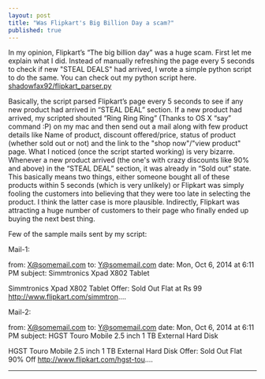 ```yaml
---
layout: post
title: "Was Flipkart's Big Billion Day a scam?"
published: true
---
```



In my opinion, Flipkart’s “The big billion day” was a huge scam.
First let me explain what I did. Instead of manually refreshing the page every 5 seconds to check if new "STEAL DEALS" had arrived, I wrote a simple python script to do the same. You can check out my python script here. [shadowfax92/flipkart_parser.py](https://github.com/shadowfax92/Flipkart-Big-Billion-Day-parser/blob/master/flipkart_parser.py)

Basically, the script parsed Flipkart’s page every 5 seconds to see if any new product had arrived in “STEAL DEAL” section. If a new product had arrived, my scripted shouted “Ring Ring Ring” (Thanks to OS X “say” command :P) on my mac and then send out a mail along with few product details like Name of product, discount offered/price, status of product (whether sold out or not) and the link to the "shop now"/"view product" page. What I noticed (once the script started working) is very bizarre. Whenever a new product arrived (the one's with crazy discounts like 90% and above) in the “STEAL DEAL” section, it was already in “Sold out” state. This basically means two things, either someone bought all of these products within 5 seconds (which is very unlikely) or Flipkart was simply fooling the customers into believing that they were too late in selecting the product. I think the latter case is more plausible. 
Indirectly, Flipkart was attracting a huge number of customers to their page who finally ended up buying the next best thing.

Few of the sample mails sent by my script:

Mail-1:

from: X@somemail.com
to: Y@somemail.com
date: Mon, Oct 6, 2014 at 6:11 PM
subject: Simmtronics Xpad X802 Tablet

Simmtronics Xpad X802 Tablet
Offer: Sold Out
Flat at Rs 99
http://www.flipkart.com/simmtron....

Mail-2:

from: X@somemail.com
to: Y@somemail.com
date: Mon, Oct 6, 2014 at 6:11 PM
subject: HGST Touro Mobile 2.5 inch 1 TB External Hard Disk

HGST Touro Mobile 2.5 inch 1 TB External Hard Disk
Offer: Sold Out
Flat 90% Off
http://www.flipkart.com/hgst-tou....


----------------
